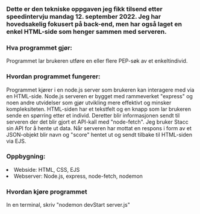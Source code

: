 <h3>Dette er den tekniske oppgaven jeg fikk tilsend etter speedintervju mandag 12. september 2022. Jeg har hovedsakelig fokusert på back-end, men har også laget en enkel HTML-side som henger sammen med serveren. </h3>

<h3>Hva programmet gjør:</h3>
Programmet lar brukeren utføre en eller flere PEP-søk av et enkeltindivid.

<h3>Hvordan programmet fungerer:</h3>
Programmet kjører i en node.js server som brukeren kan interagere med via en HTML-side. Node.js serveren er bygget med rammeverket "express" og noen andre utvidelser som 	
gjør utvikling mere effektivt og minsker kompleksiteten. HTML-siden har et tekstfelt og en knapp som lar brukeren sende en spørring etter et individ. Deretter blir 
informasjonen sendt til serveren der det blir gjort et API-kall med "node-fetch". Jeg bruker Stacc sin API for å hente ut data. Når serveren har mottat en respons i form av 
et JSON-objekt blir navn og "score" hentet ut og sendt tilbake til HTML-siden via EJS.

<h3>Oppbygning:</h3>
<li>Webside: HTML, CSS, EJS</li>
<li>Webserver: Node.js, express, node-fetch, nodemon</li>

<h3> Hvordan kjøre programmet </h3>
In en terminal, skriv "nodemon devStart server.js"

